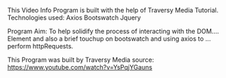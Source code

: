 This Video Info Program is built with the help of Traversy Media Tutorial.
Technologies used: 
    Axios
    Bootswatch
    Jquery

Program Aim: To help solidify the process of interacting with the DOM....
 Element and also a brief touchup on bootswatch and using axios to ...
 perform httpRequests.

This Program was built by Traversy Media source: https://www.youtube.com/watch?v=YsPqjYGauns
